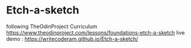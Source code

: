 # Etch-a-sketch
following TheOdinProject Curriculum https://www.theodinproject.com/lessons/foundations-etch-a-sketch
live demo : https://writecoderam.github.io/Etch-a-sketch/ 
